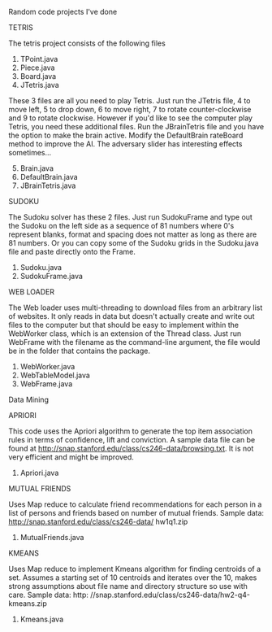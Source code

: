Random code projects I've done


TETRIS

The tetris project consists of the following files
 1. TPoint.java
 2. Piece.java
 3. Board.java
 4. JTetris.java
 
These 3 files are all you need to play Tetris. Just run the JTetris file, 4 to move left, 5 to drop down, 6 to move right, 7 to rotate counter-clockwise and 9 to rotate clockwise. However if you'd like to see the computer play Tetris, you need these additional files. Run the JBrainTetris file and you have the option to make the brain active. Modify the DefaultBrain rateBoard method to improve the AI. The adversary slider has interesting effects sometimes...
 
 5. Brain.java
 6. DefaultBrain.java
 7. JBrainTetris.java
 
 
SUDOKU

 The Sudoku solver has these 2 files. Just run SudokuFrame and type out the Sudoku on the left side as a sequence of 81 numbers where 0's represent blanks, format and spacing does not matter as long as there are 81 numbers. Or you can copy some of the Sudoku grids in the Sudoku.java file and paste directly onto the Frame.
 1. Sudoku.java
 2. SudokuFrame.java



WEB LOADER

 The Web loader uses multi-threading to download files from an arbitrary list of websites. It only reads in data but doesn't actually create and write out files to the computer but that should be easy to implement within the WebWorker class, which is an extension of the Thread class. Just run WebFrame with the filename as the command-line argument, the file would be in the folder that contains the package.
 1. WebWorker.java
 2. WebTableModel.java
 3. WebFrame.java



Data Mining


APRIORI

 This code uses the Apriori algorithm to generate the top item association rules in terms of confidence, lift and conviction. A sample data file can be found at http://snap.stanford.edu/class/cs246-data/browsing.txt. It is not very efficient and might be improved.
 1. Apriori.java


MUTUAL FRIENDS

 Uses Map reduce to calculate friend recommendations for each person in a list of persons and friends based on number of mutual friends. Sample data: http://snap.stanford.edu/class/cs246-data/
hw1q1.zip
 1. MutualFriends.java


KMEANS

 Uses Map reduce to implement Kmeans algorithm for finding centroids of a set. Assumes a starting set of 10 centroids and iterates over the 10, makes strong assumptions about file name and directory structure so use with care. Sample data: http:
//snap.stanford.edu/class/cs246-data/hw2-q4-kmeans.zip
 1. Kmeans.java

